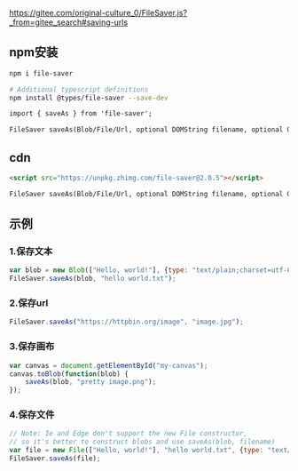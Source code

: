 https://gitee.com/original-culture_0/FileSaver.js?_from=gitee_search#saving-urls

## npm安装
```bash
npm i file-saver

# Additional typescript definitions
npm install @types/file-saver --save-dev
```

```html
import { saveAs } from 'file-saver';

FileSaver saveAs(Blob/File/Url, optional DOMString filename, optional Object { autoBom })
```

## cdn
```html
<script src="https://unpkg.zhimg.com/file-saver@2.0.5"></script>
```

```html
FileSaver saveAs(Blob/File/Url, optional DOMString filename, optional Object { autoBom })
```

## 示例
### 1.保存文本
```javascript
var blob = new Blob(["Hello, world!"], {type: "text/plain;charset=utf-8"});
FileSaver.saveAs(blob, "hello world.txt");
```

### 2.保存url
```javascript
FileSaver.saveAs("https://httpbin.org/image", "image.jpg");
```

### 3.保存画布
```javascript
var canvas = document.getElementById("my-canvas");
canvas.toBlob(function(blob) {
    saveAs(blob, "pretty image.png");
});
```
### 4.保存文件
```javascript
// Note: Ie and Edge don't support the new File constructor,
// so it's better to construct blobs and use saveAs(blob, filename)
var file = new File(["Hello, world!"], "hello world.txt", {type: "text/plain;charset=utf-8"});
FileSaver.saveAs(file);
```